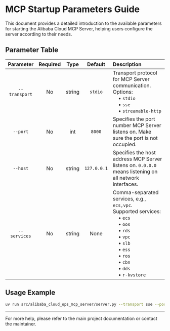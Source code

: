 # MCP Startup Parameters Guide

This document provides a detailed introduction to the available parameters for starting the Alibaba Cloud MCP Server, helping users configure the server according to their needs.

## Parameter Table

|   Parameter    | Required |  Type  |  Default   | Description                                                                                                                                                                                                                                                                                                                                                                                                                           |
|:--------------:|:--------:|:------:|:----------:|:--------------------------------------------------------------------------------------------------------------------------------------------------------------------------------------------------------------------------------------------------------------------------------------------------------------------------------------------------------------------------------------------------------------------------------------|
| `--transport`  |    No    | string |  `stdio`   | Transport protocol for MCP Server communication.<br>Options:<br>&nbsp;&nbsp;&nbsp;&nbsp;• `stdio` <br>&nbsp;&nbsp;&nbsp;&nbsp;• `sse` <br>&nbsp;&nbsp;&nbsp;&nbsp;• `streamable-http`                                                                                                                                                                                                                                                 |
| `--port`       |    No    |  int   |  `8000`    | Specifies the port number MCP Server listens on. Make sure the port is not occupied.                                                                                                                                                                                                                                                                                                                                                  |
| `--host`       |    No    | string | `127.0.0.1`| Specifies the host address MCP Server listens on. `0.0.0.0` means listening on all network interfaces.                                                                                                                                                                                                                                                                                                                                |
| `--services`   |    No    | string |   None     | Comma-separated services, e.g., `ecs,vpc`.<br>Supported services:<br>&nbsp;&nbsp;&nbsp;&nbsp;• `ecs`<br>&nbsp;&nbsp;&nbsp;&nbsp;• `oos`<br>&nbsp;&nbsp;&nbsp;&nbsp;• `rds`<br>&nbsp;&nbsp;&nbsp;&nbsp;• `vpc`<br>&nbsp;&nbsp;&nbsp;&nbsp;• `slb`<br>&nbsp;&nbsp;&nbsp;&nbsp;• `ess`<br>&nbsp;&nbsp;&nbsp;&nbsp;• `ros`<br>&nbsp;&nbsp;&nbsp;&nbsp;• `cbn`<br>&nbsp;&nbsp;&nbsp;&nbsp;• `dds`<br>&nbsp;&nbsp;&nbsp;&nbsp;• `r-kvstore` |

## Usage Example

```bash
uv run src/alibaba_cloud_ops_mcp_server/server.py --transport sse --port 8080 --host 0.0.0.0 --services ecs,vpc
```

---

For more help, please refer to the main project documentation or contact the maintainer. 